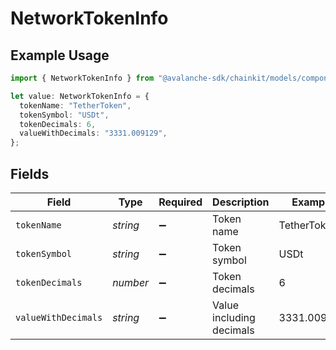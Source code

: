 # NetworkTokenInfo

## Example Usage

```typescript
import { NetworkTokenInfo } from "@avalanche-sdk/chainkit/models/components";

let value: NetworkTokenInfo = {
  tokenName: "TetherToken",
  tokenSymbol: "USDt",
  tokenDecimals: 6,
  valueWithDecimals: "3331.009129",
};
```

## Fields

| Field                    | Type                     | Required                 | Description              | Example                  |
| ------------------------ | ------------------------ | ------------------------ | ------------------------ | ------------------------ |
| `tokenName`              | *string*                 | :heavy_minus_sign:       | Token name               | TetherToken              |
| `tokenSymbol`            | *string*                 | :heavy_minus_sign:       | Token symbol             | USDt                     |
| `tokenDecimals`          | *number*                 | :heavy_minus_sign:       | Token decimals           | 6                        |
| `valueWithDecimals`      | *string*                 | :heavy_minus_sign:       | Value including decimals | 3331.009129              |